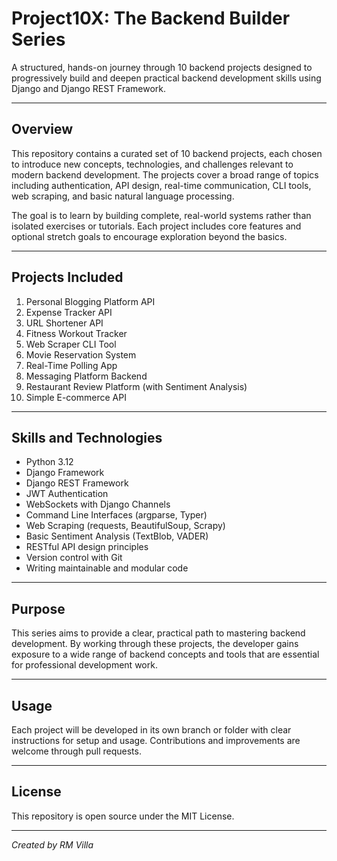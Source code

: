# Project10X: The Backend Builder Series

A structured, hands-on journey through 10 backend projects designed to progressively build and deepen practical backend development skills using Django and Django REST Framework.

---

## Overview

This repository contains a curated set of 10 backend projects, each chosen to introduce new concepts, technologies, and challenges relevant to modern backend development. The projects cover a broad range of topics including authentication, API design, real-time communication, CLI tools, web scraping, and basic natural language processing.

The goal is to learn by building complete, real-world systems rather than isolated exercises or tutorials. Each project includes core features and optional stretch goals to encourage exploration beyond the basics.

---

## Projects Included

1. Personal Blogging Platform API  
2. Expense Tracker API  
3. URL Shortener API  
4. Fitness Workout Tracker  
5. Web Scraper CLI Tool  
6. Movie Reservation System  
7. Real-Time Polling App  
8. Messaging Platform Backend  
9. Restaurant Review Platform (with Sentiment Analysis)  
10. Simple E-commerce API  

---

## Skills and Technologies

- Python 3.12  
- Django Framework  
- Django REST Framework  
- JWT Authentication  
- WebSockets with Django Channels  
- Command Line Interfaces (argparse, Typer)  
- Web Scraping (requests, BeautifulSoup, Scrapy)  
- Basic Sentiment Analysis (TextBlob, VADER)  
- RESTful API design principles  
- Version control with Git  
- Writing maintainable and modular code  

---

## Purpose

This series aims to provide a clear, practical path to mastering backend development. By working through these projects, the developer gains exposure to a wide range of backend concepts and tools that are essential for professional development work.

---

## Usage

Each project will be developed in its own branch or folder with clear instructions for setup and usage. Contributions and improvements are welcome through pull requests.

---

## License

This repository is open source under the MIT License.

---

*Created by RM Villa*
